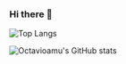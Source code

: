 ### Hi there 👋

<!--
**octavioamu/octavioamu** is a ✨ _special_ ✨ repository because its `README.md` (this file) appears on your GitHub profile.

Here are some ideas to get you started:

- 🔭 I’m currently working on ...
- 🌱 I’m currently learning ...
- 👯 I’m looking to collaborate on ...
- 🤔 I’m looking for help with ...
- 💬 Ask me about ...
- 📫 How to reach me: ...
- 😄 Pronouns: ...
- ⚡ Fun fact: ...
-->



![Top Langs](https://github-readme-stats.vercel.app/api/top-langs/?username=octavioamu&theme=vue&layout=compact)



![Octavioamu's GitHub stats](https://github-readme-stats.vercel.app/api?username=octavioamu&show_icons=true&theme=vue&include_all_commits=true&count_private=true)
